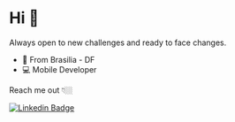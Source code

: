 # Hi 👋

Always open to new challenges and ready to face changes.

- 📍 From Brasilia - DF
- 💻 Mobile Developer 

Reach me out 👇🏼

[![Linkedin Badge](https://img.shields.io/badge/-LinkedIn-blue?style=flat-square&logo=Linkedin&logoColor=white&link=https://www.linkedin.com/in/rjottaper/)](https://www.linkedin.com/in/rjottaper/) 


